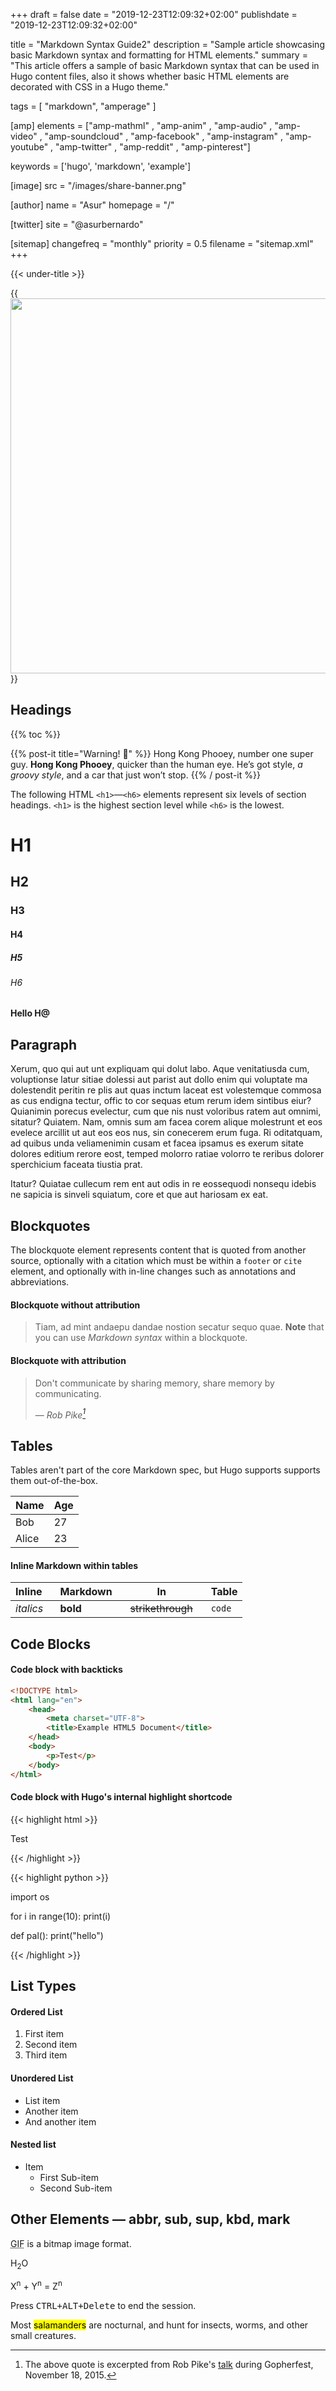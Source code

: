 +++
draft = false
date = "2019-12-23T12:09:32+02:00"
publishdate = "2019-12-23T12:09:32+02:00"

title = "Markdown Syntax Guide2"
description = "Sample article showcasing basic Markdown syntax and formatting for HTML elements."
summary = "This article offers a sample of basic Markdown syntax that can be used in Hugo content files, also it shows whether basic HTML elements are decorated with CSS in a Hugo theme."

tags = [
    "markdown",
    "amperage"
]

[amp]
    elements = ["amp-mathml" , "amp-anim" , "amp-audio" , "amp-video" , "amp-soundcloud" , "amp-facebook" , "amp-instagram"  , "amp-youtube" , "amp-twitter" , "amp-reddit" , "amp-pinterest"]

keywords = ['hugo', 'markdown', 'example']

[image]
    src = "/images/share-banner.png"  

[author]
    name = "Asur"
    homepage = "/"

[twitter]
    site = "@asurbernardo"

[sitemap]
    changefreq = "monthly"
    priority = 0.5
    filename = "sitemap.xml"
+++

{{< under-title >}}

<!-- {{<pinterest url="https://www.pinterest.com/pin/99360735500167749/">}} -->


<!-- {{<twitter tweet="885634330868850689">}} -->


<!-- {{< yt video="eQWTLTmr6AE" width="480"
  height="270"  >}} -->

<!-- {{<math>}}
\[f(a) = \frac{1}{2\pi i} \oint\frac{f(z)}{z-a}dz\]
{{</math>}} -->


<!-- {{< ig id="B__33wSF0LE" height="500" width="500" caption="true">}} -->

<!-- {{< iframe sandbox="allow-scripts allow-same-origin" src="https://palashbauri.in" height="500" width="500">}} -->

<!-- {{< fb href="https://www.facebook.com/ParksCanada/posts/1712989015384373" height="500" width="600" locale="bn_IN">}}

{{< fb href="https://www.facebook.com/nasaearth/videos/10155187938052139" type="video" height="500" width="500" locale="bn_IN" >}}

{{< fb "https://www.facebook.com/zuck/posts/10102735452532991?comment_id=1070233703036185" "comment" "100" >}} -->

<!-- {{< adsense slot="123456" >}}


{{< gif
    alt="Amperage GIF demo"
    src="/images/my.gif"
    width="1367"
    height="1112"
    layout="responsive"
    >}}

{{< gif "/images/my.gif" >}} 

![](/images/my.gif)

-->

<!-- ![](https://upload.wikimedia.org/wikipedia/commons/6/6a/Koala-ag1.jpg "Wallpapesr") -->


{{<img src="https://upload.wikimedia.org/wikipedia/commons/6/6a/Koala-ag1.jpg" width="1000" height="600" layout="responsive" caption="koala">}}

<!--


{{< audio src="https://ia801402.us.archive.org/16/items/EDIS-SRP-0197-06/EDIS-SRP-0197-06.mp3" mp3="https://ia801402.us.archive.org/16/items/EDIS-SRP-0197-06/EDIS-SRP-0197-06.mp3" ogg="//sample.ogg.fallback.ogg" loop="true" muted="true" >}}   

{{< audio "https://ia801402.us.archive.org/16/items/EDIS-SRP-0197-06/EDIS-SRP-0197-06.mp3" >}} -->

<!-- {{< video
    src="/images/test.webm"
    poster="/images/koala-cover.jpg"
    width="480"
    height="270"
    layout="responsive"
    controls="true"
    autoplay="true"
    muted="true"
    loop="true"
    source="" >}} -->

         
<!-- {{< soundcloud  playlist="331919427" height="450">}} -->



## Headings

{{% toc %}}


<!-- ![Hello World](/images/share-banner.png "Caption") -->


{{% post-it title="Warning! 🚨" %}}
Hong Kong Phooey, number one super guy. **Hong Kong Phooey**, quicker than the human eye. He’s got style, *a groovy style*, and a car that just won’t stop.
{{% / post-it %}}


The following HTML `<h1>`—`<h6>` elements represent six levels of section headings. `<h1>` is the highest section level while `<h6>` is the lowest.

# H1
## H2
### H3
#### H4
##### H5
###### H6

<h4> Hello H@</h4>

## Paragraph

Xerum, quo qui aut unt expliquam qui dolut labo. Aque venitatiusda cum, voluptionse latur sitiae dolessi aut parist aut dollo enim qui voluptate ma dolestendit peritin re plis aut quas inctum laceat est volestemque commosa as cus endigna tectur, offic to cor sequas etum rerum idem sintibus eiur? Quianimin porecus evelectur, cum que nis nust voloribus ratem aut omnimi, sitatur? Quiatem. Nam, omnis sum am facea corem alique molestrunt et eos evelece arcillit ut aut eos eos nus, sin conecerem erum fuga. Ri oditatquam, ad quibus unda veliamenimin cusam et facea ipsamus es exerum sitate dolores editium rerore eost, temped molorro ratiae volorro te reribus dolorer sperchicium faceata tiustia prat.

Itatur? Quiatae cullecum rem ent aut odis in re eossequodi nonsequ idebis ne sapicia is sinveli squiatum, core et que aut hariosam ex eat.

## Blockquotes

The blockquote element represents content that is quoted from another source, optionally with a citation which must be within a `footer` or `cite` element, and optionally with in-line changes such as annotations and abbreviations.

#### Blockquote without attribution

> Tiam, ad mint andaepu dandae nostion secatur sequo quae.
> **Note** that you can use *Markdown syntax* within a blockquote.

#### Blockquote with attribution

> Don't communicate by sharing memory, share memory by communicating.</p>
> — <cite>Rob Pike[^1]</cite>


[^1]: The above quote is excerpted from Rob Pike's [talk](https://www.youtube.com/watch?v=PAAkCSZUG1c) during Gopherfest, November 18, 2015.

## Tables

Tables aren't part of the core Markdown spec, but Hugo supports supports them out-of-the-box.

   Name | Age
--------|------
    Bob | 27
  Alice | 23

#### Inline Markdown within tables

| Inline&nbsp;&nbsp;&nbsp;     | Markdown&nbsp;&nbsp;&nbsp;  | In&nbsp;&nbsp;&nbsp;                | Table      |
| ---------- | --------- | ----------------- | ---------- |
| *italics*  | **bold**  | ~~strikethrough~~&nbsp;&nbsp;&nbsp; | `code`     |

## Code Blocks

#### Code block with backticks

```html
<!DOCTYPE html>
<html lang="en">
    <head>
        <meta charset="UTF-8">
        <title>Example HTML5 Document</title>
    </head>
    <body>
        <p>Test</p>
    </body>
</html>
```

#### Code block with Hugo's internal highlight shortcode

{{< highlight html >}}
<!DOCTYPE html>
<html lang="en">
    <head>
        <meta charset="UTF-8">
        <title>Example HTML5 Document</title>
    </head>
    <body>
        <p>Test</p>
    </body>
</html>
{{< /highlight >}}

{{< highlight python >}}

import os

for i in range(10):
    print(i)

def pal():
    print("hello")

{{< /highlight >}}




## List Types

#### Ordered List

1. First item
2. Second item
3. Third item

#### Unordered List

* List item
* Another item
* And another item

#### Nested list

* Item
  * First Sub-item
  * Second Sub-item

## Other Elements — abbr, sub, sup, kbd, mark

<abbr title="Graphics Interchange Format">GIF</abbr> is a bitmap image format.

H<sub>2</sub>O

X<sup>n</sup> + Y<sup>n</sup> = Z<sup>n</sup>

Press <kbd><kbd>CTRL</kbd>+<kbd>ALT</kbd>+<kbd>Delete</kbd></kbd> to end the session.

Most <mark>salamanders</mark> are nocturnal, and hunt for insects, worms, and other small creatures.
